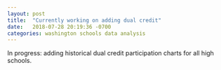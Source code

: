 ```yaml
---
layout: post
title:  "Currently working on adding dual credit"
date:   2018-07-28 20:19:36 -0700
categories: washington schools data analysis
---
```

In progress: adding historical dual credit participation charts for all high schools.

